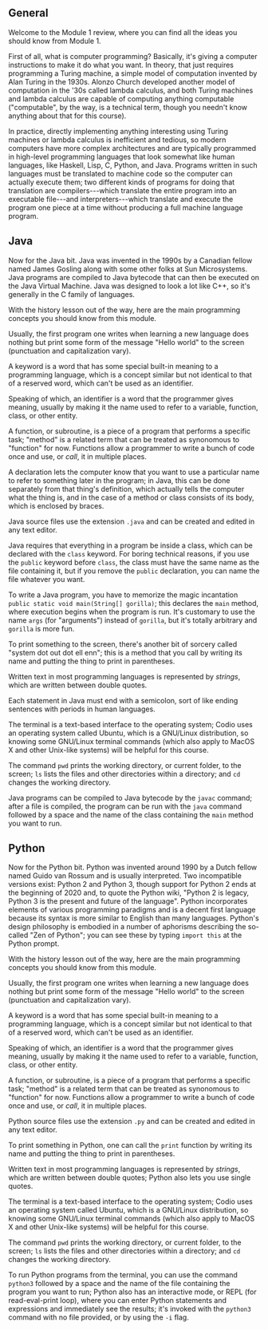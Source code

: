 ## General

Welcome to the Module 1 review, where you can find all the ideas you should know
from Module 1.

First of all, what is computer programming? Basically, it's giving a computer
instructions to make it do what you want. In theory, that just requires
programming a Turing machine, a simple model of computation invented
by Alan Turing in the 1930s. Alonzo Church
developed another model of computation in the '30s called lambda calculus, and
both Turing machines and lambda calculus are capable of computing anything
computable ("computable", by the way, is a technical term, though you needn't
know anything about that for this course).

In practice, directly implementing anything interesting using Turing machines or
lambda calculus is inefficient and tedious, so modern computers have more
complex architectures and are typically programmed in high-level programming
languages that look somewhat like human languages, like Haskell, Lisp, C,
Python, and Java. Programs written in such languages must be translated to
machine code so the computer can actually execute them; two different kinds of
programs for doing that translation are compilers---which translate the entire
program into an executable file---and interpreters---which translate and execute
the program one piece at a time without producing a full machine language
program.



## Java

Now for the Java bit. Java was invented in the 1990s by a Canadian fellow named
James Gosling along with some other folks at Sun Microsystems. Java programs are
compiled to Java bytecode that can then be executed on the Java Virtual Machine.
Java was designed to look a lot like C++, so it's generally in the C family of
languages.

With the history lesson out of the way, here are the main programming concepts
you should know from this module.

Usually, the first program one writes when
learning a new language does nothing but print some form of the message
"Hello world" to the screen (punctuation and capitalization vary).

A keyword is a word that has some special built-in meaning to a programming
language,
which is a concept similar but not identical to that of a reserved word, which
can't be used as an identifier.

Speaking of which, an identifier is a word that the programmer gives meaning,
usually by making it the name used to refer to a variable, function, class, or
other entity.

A function, or subroutine, is a piece of a program that performs a specific
task; "method" is a related term that can be treated as synonomous to "function"
for now. Functions allow a programmer to write a bunch of code once and use, or
_call_, it in multiple places.

A declaration lets the computer know that you want to use a particular name to
refer to something later in the program; in Java, this can be done separately
from that thing's definition, which actually tells the computer what the thing
is, and in the case of a method or class consists of its body, which is
enclosed by braces.

Java source files use the extension `.java` and can be created and edited in
any text editor.

Java requires that everything in a program be inside a class, which can be
declared with the `class` keyword. For boring technical reasons, if you use
the `public` keyword before `class`, the class must have the same name
as the file containing it, but if you remove the `public` declaration, you
can name the file whatever you want.

To write a Java program, you have to memorize the magic incantation
`public static void main(String[] gorilla)`;
this declares the `main`
method, where execution begins when the program is run. It's customary to use
the name `args` (for "arguments") instead of `gorilla`, but it's totally
arbitrary and `gorilla` is more fun.

To print something to the screen, there's another bit of sorcery called
"system dot out dot ell enn"; this is a method that you call by writing
its name and putting the thing to print in parentheses.

Written text in most programming languages is represented by _strings_, which
are written between double quotes.

Each statement in Java must end with a semicolon, sort of like ending sentences
with periods in human languages.

The terminal is a text-based interface to the operating system; Codio uses an
operating system called Ubuntu, which is a GNU/Linux distribution, so knowing
some GNU/Linux terminal commands (which also apply to MacOS X and other
Unix-like systems) will be helpful for this course.

The command `pwd` prints the working directory, or current folder, to the
screen; `ls` lists the files and other directories within a directory; and
`cd` changes the working directory.

Java programs can be compiled to Java bytecode by the `javac` command; after
a file is compiled, the program can be run with the `java` command followed
by a space and the name of the class containing the `main` method you want
to run.


## Python

Now for the Python bit. Python was invented around 1990 by a Dutch fellow named
Guido van
Rossum and is usually interpreted. Two incompatible versions exist: Python 2 and
Python 3, though support for Python 2 ends at the beginning of 2020 and, to
quote the Python wiki, "Python 2 is legacy, Python 3 is the present and future
of the language". Python incorporates elements of various programming paradigms
and is a decent first language because its syntax is more similar to English
than many languages. Python's design philosophy is embodied in a number of
aphorisms describing the so-called "Zen of Python"; you can see these by typing
`import this` at the Python prompt.

With the history lesson out of the way, here are the main programming concepts
you should know from this module.

Usually, the first program one writes when
learning a new language does nothing but print some form of the message
"Hello world" to the screen (punctuation and capitalization vary).

A keyword is a word that has some special built-in meaning to a programming
language,
which is a concept similar but not identical to that of a reserved word, which
can't be used as an identifier.

Speaking of which, an identifier is a word that the programmer gives meaning,
usually by making it the name used to refer to a variable, function, class, or
other entity.

A function, or subroutine, is a piece of a program that performs a specific
task; "method" is a related term that can be treated as synonomous to "function"
for now. Functions allow a programmer to write a bunch of code once and use, or
_call_, it in multiple places.

Python source files use the extension `.py` and can be created and edited in
any text editor.

To print something in Python, one can call the `print` function by writing
its name and putting the thing to print in parentheses.

Written text in most programming languages is represented by _strings_, which
are written between double quotes; Python also lets you use single quotes.

The terminal is a text-based interface to the operating system; Codio uses an
operating system called Ubuntu, which is a GNU/Linux distribution, so knowing
some GNU/Linux terminal commands (which also apply to MacOS X and other
Unix-like systems) will be helpful for this course.

The command `pwd` prints the working directory, or current folder, to the
screen; `ls` lists the files and other directories within a directory; and
`cd` changes the working directory.

To run Python programs from the terminal, you can use the command `python3`
followed by a space and the name of the file containing the program you want to
run; Python also has an interactive mode, or REPL (for read-eval-print loop),
where you can enter Python statements and expressions and immediately see the
results; it's invoked with the `python3` command with no file provided, or
by using the `-i` flag.